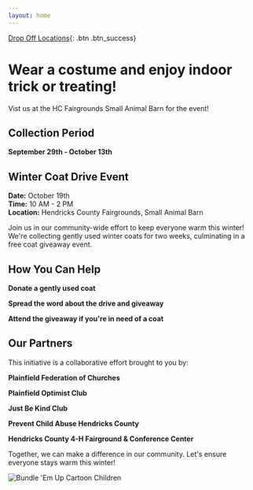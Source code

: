 ```yaml
---
layout: home
---
```


  [Drop Off Locations](https://bwaite43.github.io/bundleemup.com//dropoff-locations/){: .btn .btn_success}

<div class="main-content">
  <h1>Wear a costume and enjoy indoor trick or treating!</h1>
  <p>Vist us at the HC Fairgrounds Small Animal Barn for the event!</strong></p>

  <h2>Collection Period</h2>

  <p><strong>September 29th - October 13th</strong></p>

  <h2>Winter Coat Drive Event</h2>
  <p><strong>Date:</strong> October 19th<br>
  <strong>Time:</strong> 10 AM - 2 PM<br>
  <strong>Location:</strong> Hendricks County Fairgrounds, Small Animal Barn</p>

  <p>Join us in our community-wide effort to keep everyone warm this winter! We're collecting gently used winter coats for two weeks, culminating in a free coat giveaway event.</p>

<h2>How You Can Help</h2>

<p><strong>Donate a gently used coat</strong></p>
<p><strong>Spread the word about the drive and giveaway</strong></p>
<p><strong>Attend the giveaway if you're in need of a coat</strong></p>

<h2>Our Partners</h2>

<p>This initiative is a collaborative effort brought to you by:</p>

<p><strong>Plainfield Federation of Churches</strong></p>
<p><strong>Plainfield Optimist Club</strong></p>
<p><strong>Just Be Kind Club</strong></p>
<p><strong>Prevent Child Abuse Hendricks County</strong></p>
<p><strong>Hendricks County 4-H Fairground & Conference Center</strong></p>

<p>Together, we can make a difference in our community. Let's ensure everyone stays warm this winter!</p>

  <img src="{{ site.baseurl }}/images/beu.png" alt="Bundle 'Em Up Cartoon Children">
</div>
